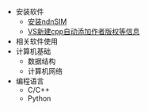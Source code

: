 <!-- docs/_sidebar.md -->
- 安装软件
    - [安装ndnSIM](安装软件/)
    - [VS新建cpp自动添加作者版权等信息](安装软件/VS新建cpp自动添加作者版权等信息)
- 相关软件使用
- 计算机基础
    - 数据结构
    - 计算机网络
- 编程语言
    - C/C++
    - Python

